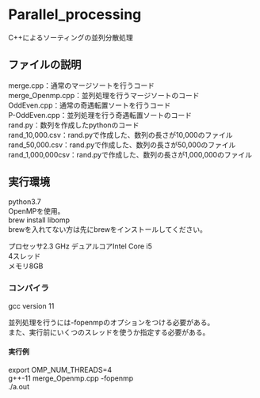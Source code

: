 # Parallel_processing
C++によるソーティングの並列分散処理

## ファイルの説明<br>
merge.cpp：通常のマージソートを行うコード<br>
merge_Openmp.cpp：並列処理を行うマージソートのコード<br>
OddEven.cpp：通常の奇遇転置ソートを行うコード<br>
P-OddEven.cpp：並列処理を行う奇遇転置ソートのコード<br>
rand.py：数列を作成したpythonのコード<br>
rand_10,000.csv：rand.pyで作成した、数列の長さが10,000のファイル<br>
rand_50,000.csv：rand.pyで作成した、数列の長さが50,000のファイル<br>
rand_1,000,000csv：rand.pyで作成した、数列の長さが1,000,000のファイル<br>

## 実行環境<br>
python3.7<br>
OpenMPを使用。<br>
brew install libomp<br>
brewを入れてない方は先にbrewをインストールしてください。

プロセッサ2.3 GHz デュアルコアIntel Core i5<br>
4スレッド<br>
メモリ8GB

### コンパイラ<br>
gcc version 11

並列処理を行うには-fopenmpのオプションをつける必要がある。<br>
また、実行前にいくつのスレッドを使うか指定する必要がある。
#### 実行例<br>
export OMP_NUM_THREADS=4<br>
g++-11 merge_Openmp.cpp -fopenmp<br> 
./a.out<br>



